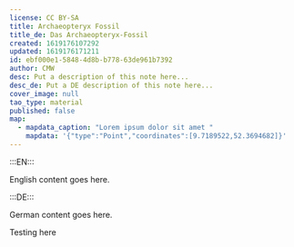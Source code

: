 ```yaml
---
license: CC BY-SA
title: Archaeopteryx Fossil
title_de: Das Archaeopteryx-Fossil
created: 1619176107292
updated: 1619176171211
id: ebf000e1-5848-4d8b-b778-63de961b7392
author: CMW
desc: Put a description of this note here...
desc_de: Put a DE description of this note here...
cover_image: null
tao_type: material
published: false
map:
  - mapdata_caption: "Lorem ipsum dolor sit amet "
    mapdata: '{"type":"Point","coordinates":[9.7189522,52.3694682]}'
---
```


:::EN:::

English content goes here.

:::DE:::

German content goes here.

Testing here
